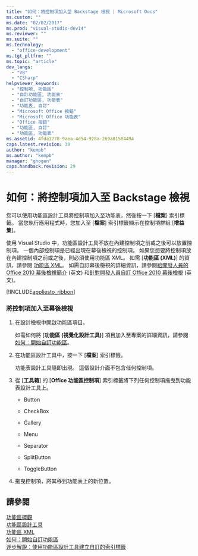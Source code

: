 ```yaml
---
title: "如何：將控制項加入至 Backstage 檢視 | Microsoft Docs"
ms.custom: ""
ms.date: "02/02/2017"
ms.prod: "visual-studio-dev14"
ms.reviewer: ""
ms.suite: ""
ms.technology: 
  - "office-development"
ms.tgt_pltfrm: ""
ms.topic: "article"
dev_langs: 
  - "VB"
  - "CSharp"
helpviewer_keywords: 
  - "控制項, 功能區"
  - "自訂功能區, 功能表"
  - "自訂功能區, 功能表"
  - "功能表, 自訂"
  - "Microsoft Office 按鈕"
  - "Microsoft Office 功能表"
  - "Office 按鈕"
  - "功能區, 自訂"
  - "功能區, 功能表"
ms.assetid: 4fda1278-9aea-4d54-928a-269a81584494
caps.latest.revision: 30
author: "kempb"
ms.author: "kempb"
manager: "ghogen"
caps.handback.revision: 29
---
```

# 如何：將控制項加入至 Backstage 檢視
  您可以使用功能區設計工具將控制項加入至功能表，然後按一下 \[**檔案**\] 索引標籤。  當您執行應用程式時，您加入至 \[**檔案**\] 索引標籤顯示在控制項群組 \[**增益集**\]。  
  
 使用 Visual Studio 中，功能區設計工具不放在內建控制項之前或之後可以放置控制項。  一個內部控制項是已經出現在幕後檢視的控制項。  如果您想要將控制項放在內建控制項之前或之後，則必須使用功能區 XML。  如需 \[**功能區 \(XML\)**\] 的資訊，請參閱 [功能區 XML](../vsto/ribbon-xml.md)。  如需自訂幕後檢視的詳細資訊，請參閱[給開發人員的 Office 2010 幕後檢視簡介](http://go.microsoft.com/fwlink/?LinkId=182189) \(英文\) 和[針對開發人員自訂 Office 2010 幕後檢視](http://go.microsoft.com/fwlink/?LinkId=182188) \(英文\)。  
  
 [!INCLUDE[appliesto_ribbon](../vsto/includes/appliesto-ribbon-md.md)]  
  
### 將控制項加入至幕後檢視  
  
1.  在設計檢視中開啟功能區項目。  
  
     如需如何將 \[**功能區 \(視覺化設計工具\)**\] 項目加入至專案的詳細資訊，請參閱 [如何：開始自訂功能區](../vsto/how-to-get-started-customizing-the-ribbon.md)。  
  
2.  在功能區設計工具中，按一下 \[**檔案**\] 索引標籤。  
  
     功能表設計工具隨即出現。  這個設計介面不包含任何控制項。  
  
3.  從 \[**工具箱**\] 的 \[**Office 功能區控制項**\] 索引標籤將下列任何控制項拖曳到功能表設計工具上。  
  
    -   Button  
  
    -   CheckBox  
  
    -   Gallery  
  
    -   Menu  
  
    -   Separator  
  
    -   SplitButton  
  
    -   ToggleButton  
  
4.  拖曳控制項，將其移到功能表上的新位置。  
  
## 請參閱  
 [功能區概觀](../vsto/ribbon-overview.md)   
 [功能區設計工具](../vsto/ribbon-designer.md)   
 [功能區 XML](../vsto/ribbon-xml.md)   
 [如何：開始自訂功能區](../vsto/how-to-get-started-customizing-the-ribbon.md)   
 [逐步解說：使用功能區設計工具建立自訂的索引標籤](../vsto/walkthrough-creating-a-custom-tab-by-using-the-ribbon-designer.md)  
  
  